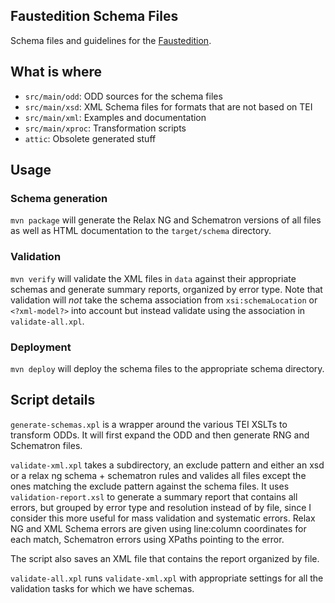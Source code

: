 ## Faustedition Schema Files

Schema files and guidelines for the [Faustedition](http://www.faustedition.net/).

## What is where

* `src/main/odd`: ODD sources for the schema files
* `src/main/xsd`: XML Schema files for formats that are not based on TEI
* `src/main/xml`: Examples and documentation
* `src/main/xproc`: Transformation scripts
* `attic`: Obsolete generated stuff

## Usage

### Schema generation

`mvn package` will generate the Relax NG and Schematron versions of all files
as well as HTML documentation to the `target/schema` directory.

### Validation

`mvn verify` will validate the XML files in `data` against their appropriate
schemas and generate summary reports, organized by error type. Note that
validation will _not_ take the schema association from `xsi:schemaLocation` or
`<?xml-model?>` into account but instead validate using the association in
`validate-all.xpl`.

### Deployment

`mvn deploy` will deploy the schema files to the appropriate schema directory.

## Script details

`generate-schemas.xpl` is a wrapper around the various TEI XSLTs to transform
ODDs. It will first expand the ODD and then generate RNG and Schematron files.

`validate-xml.xpl` takes a subdirectory, an exclude pattern and either an xsd or a relax ng schema + schematron rules and valides all files except the ones matching the exclude pattern against the schema files. It uses `validation-report.xsl` to generate a summary report that contains all errors, but grouped by error type and resolution instead of by file, since I consider this more useful for mass validation and systematic errors. Relax NG and XML Schema errors are given using line:column coordinates for each match, Schematron errors using XPaths pointing to the error.

The script also saves an XML file that contains the report organized by file.

`validate-all.xpl` runs `validate-xml.xpl` with appropriate settings for all the validation tasks for which we have schemas.
